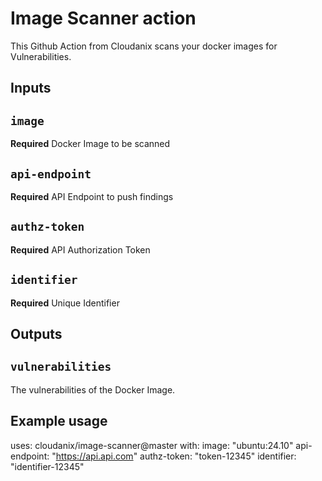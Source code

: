 # Image Scanner action

This Github Action from Cloudanix scans your docker images for Vulnerabilities.

## Inputs

## `image`

**Required** Docker Image to be scanned

## `api-endpoint`

**Required** API Endpoint to push findings

## `authz-token`

**Required** API Authorization Token

## `identifier`

**Required** Unique Identifier

## Outputs

## `vulnerabilities`

The vulnerabilities of the Docker Image.

## Example usage

uses: cloudanix/image-scanner@master
with:
  image: "ubuntu:24.10"
  api-endpoint: "https://api.api.com"
  authz-token: "token-12345"
  identifier: "identifier-12345"
